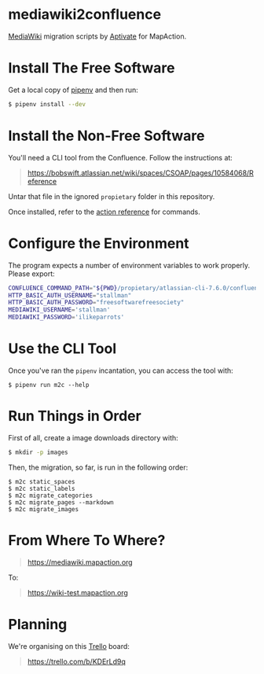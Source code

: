 # mediawiki2confluence

[MediaWiki] migration scripts by [Aptivate] for MapAction.

[MediaWiki]: https://www.mediawiki.org/wiki/MediaWiki
[Aptivate]: http://www.aptivate.org
[MapAction]: https://mapaction.org

# Install The Free Software

Get a local copy of [pipenv] and then run:

[pipenv]: https://docs.pipenv.org

```bash
$ pipenv install --dev
```

# Install the Non-Free Software

You'll need a CLI tool from the Confluence. Follow the instructions at:

> https://bobswift.atlassian.net/wiki/spaces/CSOAP/pages/10584068/Reference

Untar that file in the ignored `propietary` folder in this repository.

Once installed, refer to the [action reference] for commands.

[action reference]: https://bobswift.atlassian.net/wiki/spaces/CSOAP/overview

# Configure the Environment

The program expects a number of environment variables to work properly. Please export:

```bash
CONFLUENCE_COMMAND_PATH="${PWD}/propietary/atlassian-cli-7.6.0/confluence" # for example
HTTP_BASIC_AUTH_USERNAME="stallman"
HTTP_BASIC_AUTH_PASSWORD="freesoftwarefreesociety"
MEDIAWIKI_USERNAME='stallman'
MEDIAWIKI_PASSWORD='ilikeparrots'
```

# Use the CLI Tool

Once you've ran the `pipenv` incantation, you can access the tool with:

```
$ pipenv run m2c --help
```

# Run Things in Order

First of all, create a image downloads directory with:

```bash
$ mkdir -p images
```

Then, the migration, so far, is run in the following order:

```
$ m2c static_spaces
$ m2c static_labels
$ m2c migrate_categories
$ m2c migrate_pages --markdown
$ m2c migrate_images
```

# From Where To Where?

> https://mediawiki.mapaction.org

To:

> https://wiki-test.mapaction.org

# Planning

We're organising on this [Trello] board:

[Trello]: https://trello.com

> https://trello.com/b/KDErLd9q
